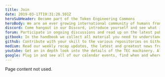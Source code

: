 ```yaml
---
title: Join
date: 2019-03-17T19:31:20.591Z
heroSubHeader: Become part of the Token Engineering Commons
heroBody: We are an ever growing international community of humans from a diversity of specializations. Coders, Engineers, Legal Experts, Game Designers, Writers, Testers, Activists - and more! Come one, come all! If you are passionate about the potential of Token Engineering here are the many ways you can join our thriving community.
discord: Come hangout in our Discord, introduce yourself and see what is happening in our working groups, join conversations and jump into any of our weekly calls.
forum: Participate in ongoing discussions and read up on the latest publications from working groups, submit ideas and view progress on the TEC’s many projects.
gitbook: In the handbook we collect all material you need to understand, navigate and contribute with the Token Engineering Commons.
github: Contribute with your skill to the various repositories on Github. All TEC tools, dashboards and smart contracts are open source.
medium: Read our weekly recap updates, the latest and greatest news from Token Engineering and in-depth articles written by the Token Engineers themselves!
youtube: Get an in depth look into the details of the TEC machinery. All sprint plannings and most workgroup meetings are recorded and uploaded to YouTube.
google: Plug in and see all of our calendar events, find when and where we are meeting to drop in and get involved!
---
```


Page content not used.
